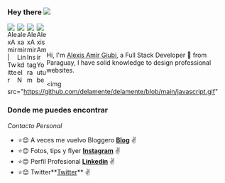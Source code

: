 ### Hey there <img src="https://media.giphy.com/media/hvRJCLFzcasrR4ia7z/giphy.gif" width="25px">

<a href="https://twitter.com/Alexis_giubi">
  <img align="left" alt="AlexAmir | Twitter" width="22px" src="https://cdn.jsdelivr.net/npm/simple-icons@v3/icons/twitter.svg" />
</a>

<a href="https://www.linkedin.com/in/alexis-amir-giubi-63900a198/">
  <img align="left" alt="alexamir LinkdeIN" width="22px" src="https://cdn.jsdelivr.net/npm/simple-icons@v3/icons/linkedin.svg" />
</a>

<a href="https://www.instagram.com/giubialexis/">
  <img align="left" alt="AlexAmir Instagram" width="22px" src="https://cdn.jsdelivr.net/npm/simple-icons@v3/icons/instagram.svg" />
</a>

<a href="https://www.youtube.com/channel/UC5s7cy67tjLvSyVt9KYEvVA?view_as=subscriber">
  <img align="left" alt="AlexisAmir Youtube" width="22px" src="https://cdn.jsdelivr.net/npm/simple-icons@v3/icons/youtube.svg" />
</a>

![]()   

<br />

Hi, I'm [Alexis Amir Giubi](), a Full Stack Developer 🚀 from Paraguay, I have solid knowledge to design professional websites.

<img  src="https://github.com/delamente/delamente/blob/main/javascript.gif"
  


### Donde me puedes encontrar

_Contacto Personal_
* :star::blush: A veces me vuelvo Bloggero **[Blog](https://draft.blogger.com/blog/posts/2784076167116050900)** :v:
* :star::blush: Fotos, tips y flyer **[Instagram](https://www.instagram.com/giubialexis/)** :v:
* :star::blush: Perfil Profesional **[Linkedin](https://www.linkedin.com/in/alexis-amir-giubi-63900a198/)** :v:
* :star::blush: Twitter**[Twitter](https://twitter.com/Alexis_giubi)** :v:

